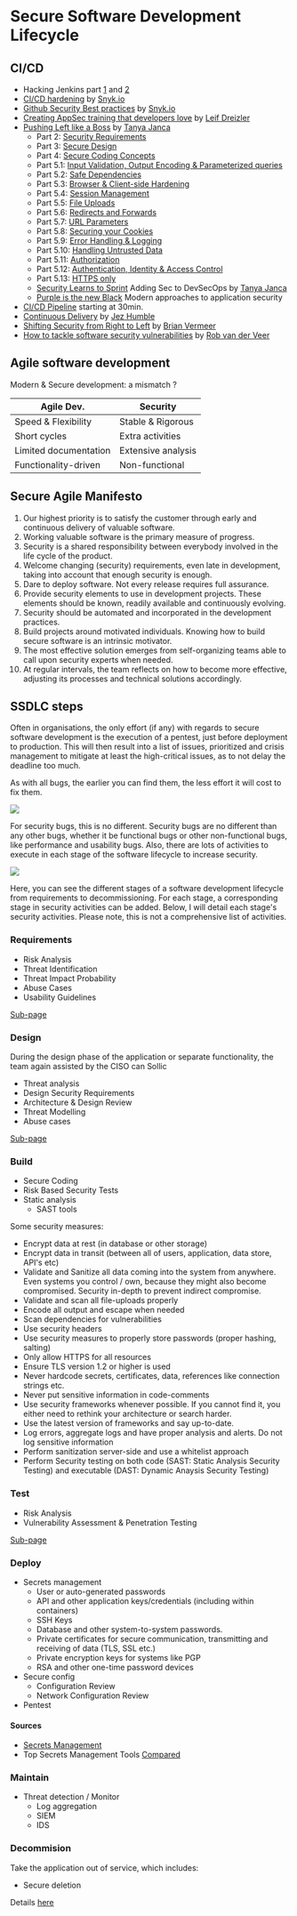 # Secure Software Development Lifecycle


## CI/CD

* Hacking Jenkins part [1](https://blog.orange.tw/2019/01/hacking-jenkins-part-1-play-with-dynamic-routing.html) and [2](http://blog.orange.tw/2019/02/abusing-meta-programming-for-unauthenticated-rce.html)
* [CI/CD hardening](https://snyk.io/blog/so-you-think-your-ci-cd-environment-is-secure/) by [Snyk.io](https://snyk.io)
* [Github Security Best practices](https://snyk.io/blog/ten-git-hub-security-best-practices/) by [Snyk.io](https://snyk.io)
* [Creating AppSec training that developers love](https://www.youtube.com/watch?v=cnz4X3yoI08) by [Leif Dreizler](https://twitter.com/leifdreizler)
* [Pushing Left like a Boss](https://code.likeagirl.io/pushing-left-like-a-boss-part-1-80f1f007da95) by [Tanya Janca](https://twitter.com/shehackspurple)
  * Part 2: [Security Requirements](https://code.likeagirl.io/pushing-left-like-a-boss-part-2-security-requirements-a71b86f6dd3f)
  * Part 3: [Secure Design](https://code.likeagirl.io/pushing-left-like-a-boss-part-3-secure-design-16d729453afa)
  * Part 4: [Secure Coding Concepts](https://code.likeagirl.io/pushing-left-like-a-boss-part-4-secure-coding-3a544dd30e20)
  * Part 5.1: [Input Validation, Output Encoding & Parameterized queries](https://code.likeagirl.io/pushing-left-like-a-boss-part-5-1-input-validation-output-encoding-and-parameterized-queries-ad1d4e7136c9)
  * Part 5.2: [Safe Dependencies](https://code.likeagirl.io/pushing-left-like-a-boss-part-5-2-use-safe-dependencies-5bda811506)
  * Part 5.3: [Browser & Client-side Hardening](https://code.likeagirl.io/pushing-left-like-a-boss-part-5-3-browser-and-client-side-hardening-e7bdd6596ab3)
  * Part 5.4: [Session Management](https://code.likeagirl.io/pushing-left-like-a-boss-part-5-4-session-management-ad441942511c)
  * Part 5.5: [File Uploads](https://code.likeagirl.io/pushing-left-like-a-boss-part-5-5-file-uploads-c2b1ee17f2d6)
  * Part 5.6: [Redirects and Forwards](https://code.likeagirl.io/pushing-left-like-a-boss-part-5-6-redirects-and-forwards-3d97bf46609c)
  * Part 5.7: [URL Parameters](https://code.likeagirl.io/pushing-left-like-a-boss-part-5-7-url-parameters-ac77c83b3d10)
  * Part 5.8: [Securing your Cookies](https://code.likeagirl.io/pushing-left-like-a-boss-part-5-8-securing-your-cookies-1c4391b10f88)
  * Part 5.9: [Error Handling & Logging](https://code.likeagirl.io/pushing-left-like-a-boss-part-5-9-error-handling-and-logging-28e9b8267c56)
  * Part 5.10: [Handling Untrusted Data](https://code.likeagirl.io/pushing-left-like-a-boss-part-5-10-untrusted-data-786b857255e0)
  * Part 5.11: [Authorization](https://code.likeagirl.io/pushing-left-like-a-boss-part-5-11-authorization-authz-58d81d387536)
  * Part 5.12: [Authentication, Identity & Access Control](https://code.likeagirl.io/pushing-left-like-a-boss-part-5-12-authentication-authn-identity-and-access-control-165cd2f23110)
  * Part 5.13: [HTTPS only](https://code.likeagirl.io/pushing-left-like-a-boss-part-5-13-https-only-e4fd3b881519)
  * [Security Learns to Sprint](https://www.youtube.com/watch?v=g3wCiEEiZmI) Adding Sec to DevSecOps by [Tanya Janca](https://twitter.com/shehackspurple)
  * [Purple is the new Black](https://www.slideshare.net/TanyaJanca/purple-is-the-new-black-modern-approaches-to-application-security) Modern approaches to application security
* [CI/CD Pipeline](https://www.facebook.com/WIALondon/videos/483256762218355/) starting at 30min.
* [Continuous Delivery](https://www.youtube.com/watch?v=skLJuksCRTw) by [Jez Humble](https://twitter.com/jezhumble?lang=en)
* [Shifting Security from Right to Left](https://blog.jetbrains.com/idea/2019/06/webinar-recording-shifting-security-from-right-to-left/) by [Brian Vermeer](https://twitter.com/BrianVerm)
* [How to tackle software security vulnerabilities](https://www.youtube.com/watch?v=qLhGKr3yHo8) by [Rob van der Veer](https://twitter.com/robvanderveer)


## Agile software development

Modern & Secure development: a mismatch ?

| Agile Dev.            | Security              |
|-----------------------|-----------------------|
| Speed & Flexibility   | Stable & Rigorous     |  
| Short cycles          | Extra activities      |
| Limited documentation | Extensive analysis    |
| Functionality-driven  | Non-functional        |


## Secure Agile Manifesto

1. Our highest priority is to satisfy the customer through early and continuous delivery of valuable software.
2. Working valuable software is the primary measure of progress.
3. Security is a shared responsibility between everybody involved in the life cycle of the product.
4. Welcome changing (security) requirements, even late in development, taking into account that enough security is enough.
5. Dare to deploy software. Not every release requires full assurance.
6. Provide security elements to use in development projects. These elements should be known, readily available and continuously evolving.
7. Security should be automated and incorporated in the development practices.
8. Build projects around motivated individuals. Knowing how to build secure software is an intrinsic motivator.
9. The most effective solution emerges from self-organizing teams able to call upon security experts when needed.
10. At regular intervals, the team reflects on how to become more effective, adjusting its processes and technical solutions accordingly.



## SSDLC steps

Often in organisations, the only effort (if any) with regards to secure software development is the execution of a pentest, just before deployment to production. This will then result into a list of issues, prioritized and crisis management to mitigate at least the high-critical issues, as to not delay the deadline too much.

As with all bugs, the earlier you can find them, the less effort it will cost to fix them.

![](../../../publications/presentation/pics/bug_cost.jpg)

For security bugs, this is no different. Security bugs are no different than any other bugs, whether it be functional bugs or other non-functional bugs, like performance and usability bugs. Also, there are lots of activities to execute in each stage of the software lifecycle to increase security.

![](SSDLC_process_steps.png)

Here, you can see the different stages of a software development lifecycle from requirements to decommissioning. For each stage, a corresponding stage in security activities can be added. Below, I will detail each stage's security activities. Please note, this is not a comprehensive list of activities. 

### Requirements
* Risk Analysis
* Threat Identification
* Threat Impact Probability
* Abuse Cases
* Usability Guidelines

[Sub-page](security_requirements.md)

### Design

During the design phase of the application or separate functionality, the team again assisted by the CISO can Sollic
* Threat analysis
* Design Security Requirements
* Architecture & Design Review
* Threat Modelling
* Abuse cases

[Sub-page](secure_design.md)

### Build
* Secure Coding
* Risk Based Security Tests
* Static analysis
  * SAST tools

Some security measures:
* Encrypt data at rest (in database or other storage)
* Encrypt data in transit (between all of users, application, data store, API's etc)
* Validate and Sanitize all data coming into the system from anywhere. Even systems you control / own, because they might also become compromised. Security in-depth to prevent indirect compromise.
* Validate and scan all file-uploads properly
* Encode all output and escape when needed
* Scan dependencies for vulnerabilities
* Use security headers
* Use security measures to properly store passwords (proper hashing, salting)
* Only allow HTTPS for all resources
* Ensure TLS version 1.2 or higher is used
* Never hardcode secrets, certificates, data, references like connection strings etc.
* Never put sensitive information in code-comments
* Use security frameworks whenever possible. If you cannot find it, you either need to rethink your architecture or search harder.
* Use the latest version of frameworks and say up-to-date.
* Log errors, aggregate logs and have proper analysis and alerts. Do not log sensitive information
* Perform sanitization server-side and use a whitelist approach
* Perform Security testing on both code (SAST: Static Analysis Security Testing) and executable (DAST: Dynamic Anaysis Security Testing)


### Test
* Risk Analysis
* Vulnerability Assessment & Penetration Testing

[Sub-page](secure_test.md)

### Deploy
* Secrets management
  * User or auto-generated passwords
  * API and other application keys/credentials (including within containers)
  * SSH Keys
  * Database and other system-to-system passwords.
  * Private certificates for secure communication, transmitting and receiving of data (TLS, SSL etc.)
  * Private encryption keys for systems like PGP
  * RSA and other one-time password devices
* Secure config
  * Configuration Review
  * Network Configuration Review 
* Pentest

#### Sources
* [Secrets Management](https://www.beyondtrust.com/resources/glossary/secrets-management)
* Top Secrets Management Tools [Compared](https://dzone.com/articles/top-secrets-management-tools-compared)

### Maintain

* Threat detection / Monitor
  * Log aggregation
  * SIEM
  * IDS

### Decommision

Take the application out of service, which includes:

* Secure deletion
 
Details [here](secure_decommission.md) 